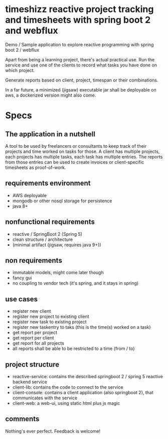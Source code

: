 # timeshizz reactive project tracking and timesheets with spring boot 2 and webflux 
Demo / Sample application to explore reactive programming with spring boot 2 / webflux

Apart from being a learning project, there's actual practical use. Run the service and
use one of the clients to record what tasks you have done on which project.

Generate reports based on client, project, timespan or their combinations.

In a far future, a minimized (jigsaw) executable jar shall be deployable on aws, a dockerized version might also come.

# Specs
## The application in a nutshell
A tool to be used by freelancers or consultants to keep track of their projects and time worked on tasks for those. A client has multiple projects, each projects has multiple tasks, each task has multiple entries. The reports from those entries can be used to create invoices or client-specific timesheets as proof-of-work. 

## requirements environment
- AWS deployable
- mongodb or other nosql storage for persistence
- java 8+

## nonfunctional requirements
- reactive / SpringBoot 2 (Spring 5)
- clean structure / architecture
- (minimal artifact (jigsaw, requires java 9+))

## non requirements
- immutable models, might come later though
- fancy gui
- no coupling to vendor tech (it's spring, and it stays in spring)

## use cases
- register new client
- register new project to existing client
- register new task to existing project
- register new taskentry to taks (this is the time(s) worked on a task)
- get report per project
- get report per client
- get report for all projects
- all reports shall be able to be restricted to a time (from / to) 

## project structure
- reactive-service: contains the described springboot 2 / spring 5 reactive backend service
- client-lib: contains the code to connect to the service
- client-console: contains a client application (also springboot 2), that communicates with the service
- client-web: a web-ui, using static html plus js magic

## comments 
Nothing's ever perfect. Feedback is welcome! 
